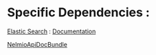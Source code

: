 # Specific Dependencies :
[Elastic Search](https://github.com/elastic/elasticsearch-php) : [Documentation](https://www.elastic.co/guide/en/elasticsearch/client/php-api/5.0/index.html)

[NelmioApiDocBundle](https://symfony.com/doc/master/bundles/NelmioApiDocBundle/index.html)
